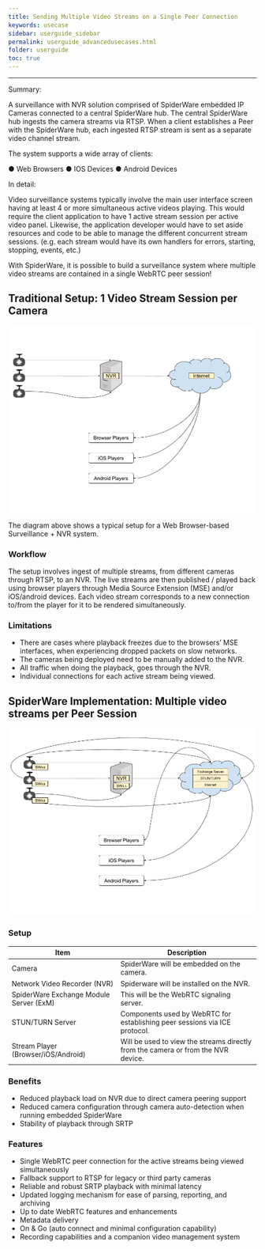 ```yaml
---
title: Sending Multiple Video Streams on a Single Peer Connection
keywords: usecase
sidebar: userguide_sidebar
permalink: userguide_advancedusecases.html
folder: userguide
toc: true
---
```


------

Summary:

A surveillance with NVR solution comprised of SpiderWare embedded IP Cameras connected to a central SpiderWare hub. The central SpiderWare hub ingests the camera streams via RTSP. When a client establishes a Peer with the SpiderWare hub, each ingested RTSP stream is sent as a separate video channel stream.

The system supports a wide array of clients:

● Web Browsers
● IOS Devices
● Android Devices



In detail:

Video surveillance systems typically involve the main user interface screen having at least 4 or more simultaneous active videos playing. This would require the client application to have 1 active stream session per active video panel. Likewise, the application developer would have to set aside resources and code to be able to manage the different concurrent stream sessions. (e.g. each stream would have its own handlers for errors, starting, stopping, events, etc.)

With SpiderWare, it is possible to build a surveillance system where multiple video streams are contained in a single WebRTC peer session!



## Traditional Setup: 1 Video Stream Session per Camera

![](images/userguide/traditionalsurveillance.png)

The diagram above shows a typical setup for a Web Browser-based Surveillance + NVR system.

### Workflow

The setup involves ingest of multiple streams, from different cameras through RTSP, to an NVR. The live streams are then published / played back using browser players through Media Source Extension (MSE) and/or iOS/android devices. Each video stream corresponds to a new connection to/from the player for it to be rendered simultaneously.

### Limitations

- There are cases where playback freezes due to the browsers’ MSE interfaces, when experiencing dropped packets on slow networks.
- The cameras being deployed need to be manually added to the NVR.
- All traffic when doing the playback, goes through the NVR.
- Individual connections for each active stream being viewed.



## SpiderWare Implementation: Multiple video streams per Peer Session

![](images/userguide/spiderwaresurveillance.png)

### Setup

| Item                                    | Description                                                  |
| --------------------------------------- | ------------------------------------------------------------ |
| Camera                                  | SpiderWare will be embedded on the camera.                   |
| Network Video Recorder (NVR)            | Spiderware will be installed on the NVR.                     |
| SpiderWare Exchange Module Server (ExM) | This will be the WebRTC signaling server.                    |
| STUN/TURN Server                        | Components used by WebRTC for establishing peer sessions via ICE protocol. |
| Stream Player (Browser/iOS/Android)     | Will be used to view the streams directly from the camera or from the NVR device. |

### Benefits

- Reduced playback load on NVR due to direct camera peering support
- Reduced camera configuration through camera auto-detection when running embedded SpiderWare
- Stability of playback through SRTP



### Features

- Single WebRTC peer connection for the active streams being viewed simultaneously
- Fallback support to RTSP for legacy or third party cameras
- Reliable and robust SRTP playback with minimal latency
- Updated logging mechanism for ease of parsing, reporting, and archiving
- Up to date WebRTC features and enhancements
- Metadata delivery
- On & Go (auto connect and minimal configuration capability)
- Recording capabilities and a companion video management system